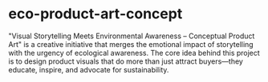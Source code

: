 # eco-product-art-concept
"Visual Storytelling Meets Environmental Awareness – Conceptual Product Art" is a creative initiative that merges the emotional impact of storytelling with the urgency of ecological awareness. The core idea behind this project is to design product visuals that do more than just attract buyers—they educate, inspire, and advocate for sustainability.
